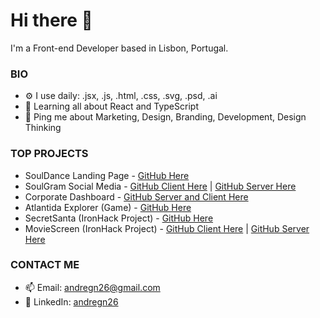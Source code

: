 
# Hi there 👋

I'm a Front-end Developer based in Lisbon, Portugal.


### BIO

- ⚙️ I use daily: .jsx, .js, .html, .css, .svg, .psd, .ai
- 🌱 Learning all about React and TypeScript
- 💬 Ping me about Marketing, Design, Branding, Development, Design Thinking

### TOP PROJECTS
- SoulDance Landing Page - [GitHub Here](https://github.com/andregn26/souldance-client) 
- SoulGram Social Media - [GitHub Client Here](https://github.com/andregn26/SoulGram-client) | [GitHub Server Here](https://github.com/andregn26/SoulGram-server)
- Corporate Dashboard - [GitHub Server and Client Here](https://github.com/andregn26/corporate-dashboard)
- Atlantida Explorer (Game) - [GitHub Here](https://github.com/andregn26/game--js--Atlandida-Explorer) 
- SecretSanta (IronHack Project) - [GitHub Here](https://github.com/andregn26/SecretSanta) 
- MovieScreen (IronHack Project) - [GitHub Client Here](https://github.com/andregn26/MovieScreen-client) | [GitHub Server Here](https://github.com/andregn26/MovieScreen-server)

### CONTACT ME

- 📫 Email: <andregn26@gmail.com>
- :office: LinkedIn: [andregn26](https://www.linkedin.com/feed/)
